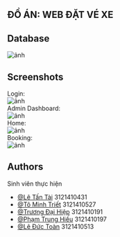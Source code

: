 
## ĐỒ ÁN: WEB ĐẶT VÉ XE 
## Database
![ảnh](https://github.com/user-attachments/assets/fd93452a-1632-4dc3-8c85-3f862b7da3d0)  
## Screenshots  
Login:  
![ảnh](https://github.com/user-attachments/assets/3fd9ed4e-9164-4f66-afa9-17152acc4429)  
Admin Dashboard:  
![ảnh](https://github.com/user-attachments/assets/1ffee6fc-b813-4667-bb8c-cad66b3fe2e6)  
Home:   
![ảnh](https://github.com/user-attachments/assets/e4b01484-6c0f-4c06-b07b-8ef77a42f2d6)  
Booking:  
![ảnh](https://github.com/user-attachments/assets/a89b28e8-3dbe-4105-8cb0-d8ad0cd7b8b7)  


## Authors
Sinh viên thực hiện
- [@Lê Tấn Tài](https://github.com/LeTaiSGU) 3121410431
-  [@Tô Minh Triết](https://github.com/minhtriet03s) 3121410527
-  [@Trương Đại Hiệp](https://github.com/TruongDHiep) 3121410191
-  [@Phạm Trung Hiếu](https://github.com/hiudune29) 3121410197
-  [@Lê Đức Toàn](https://github.com/Toan-LD) 3121410513

